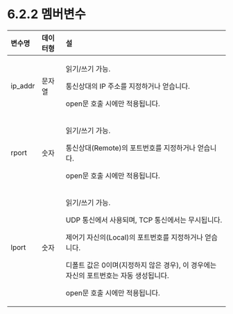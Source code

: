 # 6.2.2 멤버변수

<table>
  <thead>
    <tr>
      <th style="text-align:left">&#xBCC0;&#xC218;&#xBA85;</th>
      <th style="text-align:left">&#xB370;&#xC774;&#xD130;&#xD615;</th>
      <th style="text-align:left">&#xC124;</th>
    </tr>
  </thead>
  <tbody>
    <tr>
      <td style="text-align:left">ip_addr</td>
      <td style="text-align:left">&#xBB38;&#xC790;&#xC5F4;</td>
      <td style="text-align:left">
        <p>&#xC77D;&#xAE30;/&#xC4F0;&#xAE30; &#xAC00;&#xB2A5;.
          <br />
        </p>
        <p>&#xD1B5;&#xC2E0;&#xC0C1;&#xB300;&#xC758; IP &#xC8FC;&#xC18C;&#xB97C; &#xC9C0;&#xC815;&#xD558;&#xAC70;&#xB098;
          &#xC5BB;&#xC2B5;&#xB2C8;&#xB2E4;.
          <br />
        </p>
        <p>open&#xBB38; &#xD638;&#xCD9C; &#xC2DC;&#xC5D0;&#xB9CC; &#xC801;&#xC6A9;&#xB429;&#xB2C8;&#xB2E4;.
          <br
          />
        </p>
      </td>
    </tr>
    <tr>
      <td style="text-align:left">rport</td>
      <td style="text-align:left">&#xC22B;&#xC790;</td>
      <td style="text-align:left">
        <p>&#xC77D;&#xAE30;/&#xC4F0;&#xAE30; &#xAC00;&#xB2A5;.
          <br />
        </p>
        <p>&#xD1B5;&#xC2E0;&#xC0C1;&#xB300;(Remote)&#xC758; &#xD3EC;&#xD2B8;&#xBC88;&#xD638;&#xB97C;
          &#xC9C0;&#xC815;&#xD558;&#xAC70;&#xB098; &#xC5BB;&#xC2B5;&#xB2C8;&#xB2E4;.
          <br
          />
        </p>
        <p>open&#xBB38; &#xD638;&#xCD9C; &#xC2DC;&#xC5D0;&#xB9CC; &#xC801;&#xC6A9;&#xB429;&#xB2C8;&#xB2E4;.
          <br
          />
        </p>
      </td>
    </tr>
    <tr>
      <td style="text-align:left">lport</td>
      <td style="text-align:left">&#xC22B;&#xC790;</td>
      <td style="text-align:left">
        <p>&#xC77D;&#xAE30;/&#xC4F0;&#xAE30; &#xAC00;&#xB2A5;.
          <br />
        </p>
        <p>UDP &#xD1B5;&#xC2E0;&#xC5D0;&#xC11C; &#xC0AC;&#xC6A9;&#xB418;&#xBA70;,
          TCP &#xD1B5;&#xC2E0;&#xC5D0;&#xC11C;&#xB294; &#xBB34;&#xC2DC;&#xB429;&#xB2C8;&#xB2E4;.
          <br
          />
        </p>
        <p>&#xC81C;&#xC5B4;&#xAE30; &#xC790;&#xC2E0;&#xC758;(Local)&#xC758; &#xD3EC;&#xD2B8;&#xBC88;&#xD638;&#xB97C;
          &#xC9C0;&#xC815;&#xD558;&#xAC70;&#xB098; &#xC5BB;&#xC2B5;&#xB2C8;&#xB2E4;.
          <br
          />
        </p>
        <p>&#xB514;&#xD3F4;&#xD2B8; &#xAC12;&#xC740; 0&#xC774;&#xBA70;(&#xC9C0;&#xC815;&#xD558;&#xC9C0;
          &#xC54A;&#xC740; &#xACBD;&#xC6B0;), &#xC774; &#xACBD;&#xC6B0;&#xC5D0;&#xB294;
          &#xC790;&#xC2E0;&#xC758; &#xD3EC;&#xD2B8;&#xBC88;&#xD638;&#xB294; &#xC790;&#xB3D9;
          &#xC0DD;&#xC131;&#xB429;&#xB2C8;&#xB2E4;.
          <br />
        </p>
        <p>open&#xBB38; &#xD638;&#xCD9C; &#xC2DC;&#xC5D0;&#xB9CC; &#xC801;&#xC6A9;&#xB429;&#xB2C8;&#xB2E4;.
          <br
          />
        </p>
      </td>
    </tr>
  </tbody>
</table>

